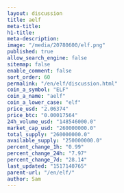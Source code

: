 ```yaml
---
layout: discussion
title: aelf
meta-title: 
h1-title: 
meta-description: 
image: "/media/20780600/elf.png"
published: true
allow_search_engine: false
sitemap: false
enable_comment: false
sort_order: 60
permalink: "/en/elf/discussion.html"
coin_a_symbol: "ELF"
coin_a_name: "aelf"
coin_a_lower_case: "elf"
price_usd: "2.06374"
price_btc: "0.00017564"
24h_volume_usd: "148546000.0"
market_cap_usd: "260000000.0"
total_supply: "260000000.0"
available_supply: "250000000.0"
percent_change_1h: "0.99"
percent_change_24h: "7.97"
percent_change_7d: "28.14"
last_updated: "1517140765"
parent-url: "/en/elf/"
author: Sam
---
```


